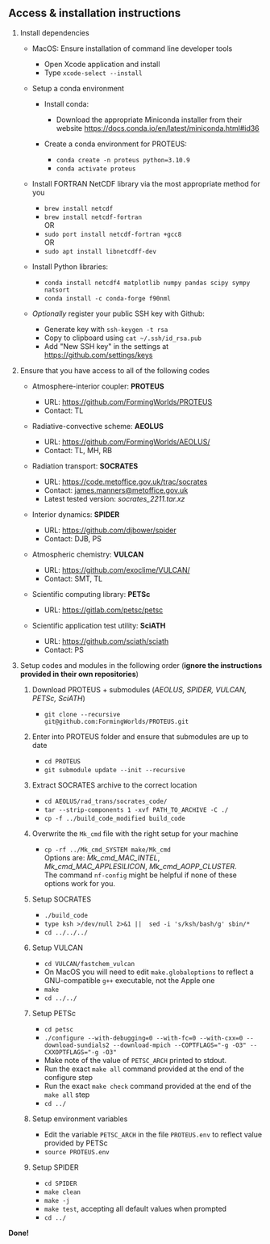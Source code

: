 
## Access & installation instructions

1. Install dependencies

    * MacOS: Ensure installation of command line developer tools
        * Open Xcode application and install
        * Type `xcode-select --install`

    * Setup a conda environment

        * Install conda:
            * Download the appropriate Miniconda installer from their website
            https://docs.conda.io/en/latest/miniconda.html#id36

        * Create a conda environment for PROTEUS:
            * `conda create -n proteus python=3.10.9`    
            * `conda activate proteus`
            
    * Install FORTRAN NetCDF library via the most appropriate method for you
        * `brew install netcdf`    
        * `brew install netcdf-fortran`     
        OR    
        * `sudo port install netcdf-fortran +gcc8`    
        OR     
        * `sudo apt install libnetcdff-dev`
    
    * Install Python libraries:
        * `conda install netcdf4 matplotlib numpy pandas scipy sympy natsort`
        * `conda install -c conda-forge f90nml`

    * *Optionally* register your public SSH key with Github:
        * Generate key with `ssh-keygen -t rsa`
        * Copy to clipboard using `cat ~/.ssh/id_rsa.pub`
        * Add "New SSH key" in the settings at https://github.com/settings/keys 

2. Ensure that you have access to all of the following codes
    * Atmosphere-interior coupler: **PROTEUS**
        * URL: https://github.com/FormingWorlds/PROTEUS
        * Contact: TL

    * Radiative-convective scheme: **AEOLUS** 
        * URL: https://github.com/FormingWorlds/AEOLUS/
        * Contact: TL, MH, RB

    * Radiation transport: **SOCRATES** 
        * URL: https://code.metoffice.gov.uk/trac/socrates
        * Contact: james.manners@metoffice.gov.uk
        * Latest tested version: *socrates_2211.tar.xz*

    * Interior dynamics: **SPIDER** 
        * URL: https://github.com/djbower/spider
        * Contact: DJB, PS

    * Atmospheric chemistry: **VULCAN**
        * URL: https://github.com/exoclime/VULCAN/
        * Contact: SMT, TL

    * Scientific computing library: **PETSc**
        * URL: https://gitlab.com/petsc/petsc

    * Scientific application test utility: **SciATH**
        * URL: https://github.com/sciath/sciath
        * Contact: PS

3. Setup codes and modules in the following order (**ignore the instructions provided in their own repositories**)

    1. Download PROTEUS + submodules (*AEOLUS, SPIDER, VULCAN, PETSc, SciATH*)
        * `git clone --recursive git@github.com:FormingWorlds/PROTEUS.git`

    2. Enter into PROTEUS folder and ensure that submodules are up to date
        * `cd PROTEUS`
        * `git submodule update --init --recursive`

    3. Extract SOCRATES archive to the correct location
        * `cd AEOLUS/rad_trans/socrates_code/`
        * `tar --strip-components 1 -xvf PATH_TO_ARCHIVE -C ./`
        * `cp -f ../build_code_modified build_code`

    4. Overwrite the `Mk_cmd` file with the right setup for your machine
        * `cp -rf ../Mk_cmd_SYSTEM make/Mk_cmd`    
        Options are: *Mk_cmd_MAC_INTEL*, *Mk_cmd_MAC_APPLESILICON*, *Mk_cmd_AOPP_CLUSTER*.    
        The command `nf-config` might be helpful if none of these options work for you.

    5. Setup SOCRATES 
        * `./build_code`
        * `type ksh >/dev/null 2>&1 ||  sed -i 's/ksh/bash/g' sbin/* `
        * `cd ../../../`

    6. Setup VULCAN
        * `cd VULCAN/fastchem_vulcan`
        * On MacOS you will need to edit `make.globaloptions` to reflect a GNU-compatible `g++` executable, not the Apple one
        * `make`
        * `cd ../../`
        
    7. Setup PETSc
        * `cd petsc`
        * `./configure --with-debugging=0 --with-fc=0 --with-cxx=0 --download-sundials2 --download-mpich --COPTFLAGS="-g -O3" --CXXOPTFLAGS="-g -O3"`
        * Make note of the value of `PETSC_ARCH` printed to stdout.
        * Run the exact `make all` command provided at the end of the configure step
        * Run the exact `make check` command provided at the end of the `make all` step
        * `cd ../`

    8. Setup environment variables
        * Edit the variable `PETSC_ARCH` in the file `PROTEUS.env` to reflect value provided by PETSc
        * `source PROTEUS.env`

    9. Setup SPIDER
        * `cd SPIDER`
        * `make clean`
        * `make -j`
        * `make test`, accepting all default values when prompted
        * `cd ../`

**Done!**

